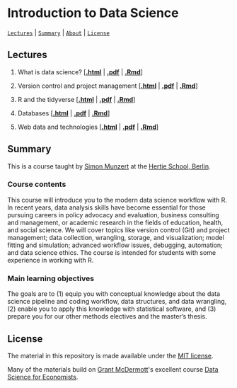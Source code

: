 # Introduction to Data Science
[`Lectures`](#lectures) | [`Summary`](#summary) |
[`About`](#about) | [`License`](#license)

## Lectures

1. What is data science?
\[[**.html**](https://raw.githack.com/intro-to-data-science-21/lectures/main/01-introduction/01-introduction.html) | [**.pdf**](https://raw.githack.com/intro-to-data-science-21/lectures/main/01-introduction/01-introduction.pdf) | [**.Rmd**](https://raw.githack.com/intro-to-data-science-21/lectures/main/01-introduction/01-introduction.Rmd)\]

2. Version control and project management \[[**.html**](https://raw.githack.com/intro-to-data-science-21/lectures/main/02-version-control/02-version-control.html) | [**.pdf**](https://raw.githack.com/intro-to-data-science-21/lectures/main/02-version-control/02-version-control.pdf) | [**.Rmd**](https://raw.githack.com/intro-to-data-science-21/lectures/main/02-version-control/02-version-control.Rmd)\]

3. R and the tidyverse \[[**.html**](https://raw.githack.com/intro-to-data-science-21/lectures/main/03-tidyverse/03-tidyverse.html) | [**.pdf**](https://raw.githack.com/intro-to-data-science-21/lectures/main/03-tidyverse/03-tidyverse.pdf) | [**.Rmd**](https://raw.githack.com/intro-to-data-science-21/lectures/main/03-tidyverse/03-tidyverse.Rmd)\]

4. Databases \[[**.html**](https://raw.githack.com/intro-to-data-science-21/lectures/main/04-databases/04-databases.html) | [**.pdf**](https://raw.githack.com/intro-to-data-science-21/lectures/main/04-databases/04-databases.pdf) | [**.Rmd**](https://raw.githack.com/intro-to-data-science-21/lectures/main/04-databases/04-databases.Rmd)\]

5. Web data and technologies \[[**.html**](https://raw.githack.com/intro-to-data-science-21/lectures/main/05-webdata/05-webdata.html) | [**.pdf**](https://raw.githack.com/intro-to-data-science-21/lectures/main/05-webdata/05-webdata.pdf) | [**.Rmd**](https://raw.githack.com/intro-to-data-science-21/lectures/main/05-webdata/05-webdata.Rmd)\]


## Summary

This is a course taught by [Simon Munzert](https://simonmunzert.github.io/) at the [Hertie School, Berlin](https://www.hertie-school.org/en/).

### Course contents

This course will introduce you to the modern data science workflow with R. In recent years, data analysis skills have become essential for those pursuing careers in policy advocacy and evaluation, business consulting and management, or academic research in the fields of education, health, and social science. We will cover topics like version control (Git) and project management; data collection, wrangling, storage, and visualization; model fitting and simulation; advanced workflow issues, debugging, automation; and data science ethics. The course is intended for students with some experience in working with R.

### Main learning objectives

The goals are to (1) equip you with conceptual knowledge about the data science pipeline and coding workflow, data structures, and data wrangling, (2) enable you to apply this knowledge with statistical software, and (3) prepare you for our other methods electives and the master’s thesis.


## License

The material in this repository is made available under the [MIT license](http://opensource.org/licenses/mit-license.php). 

Many of the materials build on [Grant McDermott](http://grantmcdermott.com)'s excellent course [Data Science for Economists](https://github.com/uo-ec607).